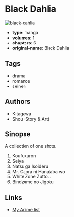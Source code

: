 # Black Dahlia

![black-dahlia](https://cdn.myanimelist.net/images/manga/2/82472.jpg)

-   **type**: manga
-   **volumes**: 1
-   **chapters**: 6
-   **original-name**: Black Dahlia

## Tags

-   drama
-   romance
-   seinen

## Authors

-   Kitagawa
-   Shou (Story & Art)

## Sinopse

A collection of one shots.

1. Koufukuron
2. Seiya
3. Natsu ga Isoideru
4. Mr. Capra ni Hanataba wo
5. White Zone Zutto...
6. Bindzume no Jigoku

## Links

-   [My Anime list](https://myanimelist.net/manga/46728/Black_Dahlia)
